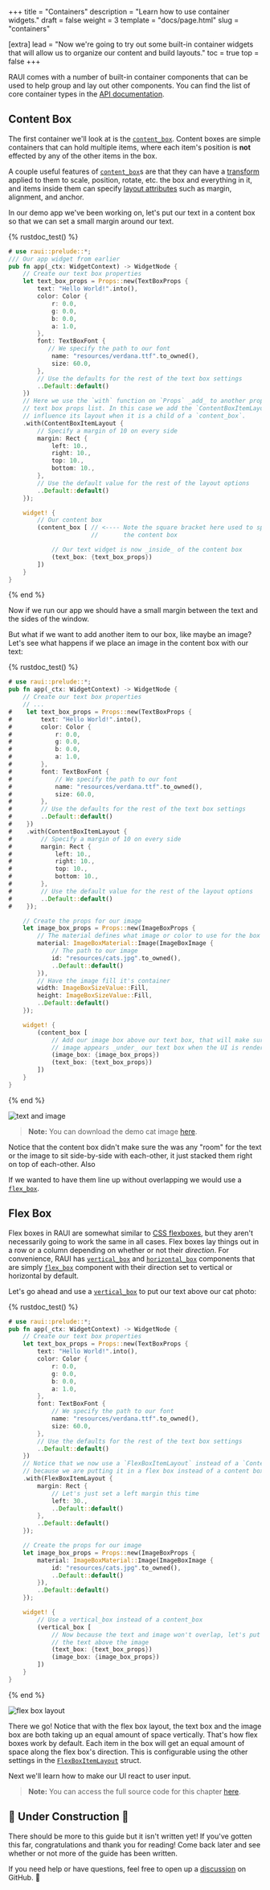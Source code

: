 +++
title = "Containers"
description = "Learn how to use container widgets."
draft = false
weight = 3
template = "docs/page.html"
slug = "containers"

[extra]
lead = "Now we're going to try out some built-in container widgets that will allow us to organize our content and build layouts."
toc = true
top = false
+++

RAUI comes with a number of built-in container components that can be used to help group and lay out other components. You can find the list of core container types in the [API documentation][containers].

[containers]: https://docs.rs/raui/latest/raui/core/widget/component/containers/index.html

## Content Box

The first container we'll look at is the [`content_box`]. Content boxes are simple containers that can hold multiple items, where each item's position is **not** effected by any of the other items in the box.

A couple useful features of [`content_box`]s are that they can have a [transform][`contentboxprops::transform`] applied to them to scale, position, rotate, etc. the box and everything in it, and items inside them can specify [layout attributes][`contentboxitemlayout`] such as margin, alignment, and anchor.

In our demo app we've been working on, let's put our text in a content box so that we can set a small margin around our text.

[`contentboxitemlayout`]: https://docs.rs/raui/latest/raui/core/widget/unit/content/struct.ContentBoxItemLayout.html
[`contentboxprops::transform`]: https://docs.rs/raui/latest/raui/core/widget/component/containers/content_box/struct.ContentBoxProps.html#structfield.transform
[`content_box`]: https://docs.rs/raui/latest/raui/core/widget/component/containers/content_box/fn.content_box.html

{% rustdoc_test() %}

```rust
# use raui::prelude::*;
/// Our app widget from earlier
pub fn app(_ctx: WidgetContext) -> WidgetNode {
    // Create our text box properties
    let text_box_props = Props::new(TextBoxProps {
        text: "Hello World!".into(),
        color: Color {
            r: 0.0,
            g: 0.0,
            b: 0.0,
            a: 1.0,
        },
        font: TextBoxFont {
           // We specify the path to our font
            name: "resources/verdana.ttf".to_owned(),
            size: 60.0,
        },
        // Use the defaults for the rest of the text box settings
        ..Default::default()
    })
    // Here we use the `with` function on `Props` _add_ to another property to our
    // text box props list. In this case we add the `ContentBoxItemLayout` struct to
    // influence its layout when it is a child of a `content_box`.
    .with(ContentBoxItemLayout {
        // Specify a margin of 10 on every side
        margin: Rect {
            left: 10.,
            right: 10.,
            top: 10.,
            bottom: 10.,
        },
        // Use the default value for the rest of the layout options
        ..Default::default()
    });

    widget! {
        // Our content box
        (content_box [ // <---- Note the square bracket here used to specify children of
                       //       the content box

            // Our text widget is now _inside_ of the content box
            (text_box: {text_box_props})
        ])
    }
}
```

{% end %}

Now if we run our app we should have a small margin between the text and the sides of the window.

But what if we want to add another item to our box, like maybe an image? Let's see what happens if we place an image in the content box with our text:

{% rustdoc_test() %}

```rust
# use raui::prelude::*;
pub fn app(_ctx: WidgetContext) -> WidgetNode {
    // Create our text box properties
    // ...
#    let text_box_props = Props::new(TextBoxProps {
#        text: "Hello World!".into(),
#        color: Color {
#            r: 0.0,
#            g: 0.0,
#            b: 0.0,
#            a: 1.0,
#        },
#        font: TextBoxFont {
#            // We specify the path to our font
#            name: "resources/verdana.ttf".to_owned(),
#            size: 60.0,
#        },
#        // Use the defaults for the rest of the text box settings
#        ..Default::default()
#    })
#    .with(ContentBoxItemLayout {
#        // Specify a margin of 10 on every side
#        margin: Rect {
#            left: 10.,
#            right: 10.,
#            top: 10.,
#            bottom: 10.,
#        },
#        // Use the default value for the rest of the layout options
#        ..Default::default()
#    });

    // Create the props for our image
    let image_box_props = Props::new(ImageBoxProps {
        // The material defines what image or color to use for the box
        material: ImageBoxMaterial::Image(ImageBoxImage {
            // The path to our image
            id: "resources/cats.jpg".to_owned(),
            ..Default::default()
        }),
        // Have the image fill it's container
        width: ImageBoxSizeValue::Fill,
        height: ImageBoxSizeValue::Fill,
        ..Default::default()
    });

    widget! {
        (content_box [
            // Add our image box above our text box, that will make sure that the
            // image appears _under_ our text box when the UI is rendered
            (image_box: {image_box_props})
            (text_box: {text_box_props})
        ])
    }
}
```

{% end %}

![text and image](text-and-image.png)

> **Note:** You can download the demo cat image [here](https://github.com/PsichiX/raui/raw/master/site/rust/guide_03/resources/cats.jpg).

Notice that the content box didn't make sure the was any "room" for the text or the image to sit side-by-side with each-other, it just stacked them right on top of each-other. Also

If we wanted to have them line up without overlapping we would use a [`flex_box`].

[`flex_box`]: https://docs.rs/raui/latest/raui/core/widget/component/containers/flex_box/fn.flex_box.html

## Flex Box

Flex boxes in RAUI are somewhat similar to [CSS flexboxes][css_flexboxes], but they aren't necessarily going to work the same in all cases. Flex boxes lay things out in a row or a column depending on whether or not their _direction_. For convenience, RAUI has [`vertical_box`] and [`horizontal_box`] components that are simply [`flex_box`] component with their direction set to vertical or horizontal by default.

[css_flexboxes]: https://www.w3schools.com/css/css3_flexbox.asp
[`horizontal_box`]: https://docs.rs/raui/latest/raui/core/widget/component/containers/horizontal_box/fn.horizontal_box.html
[`vertical_box`]: https://docs.rs/raui/latest/raui/core/widget/component/containers/vertical_box/fn.vertical_box.html

Let's go ahead and use a [`vertical_box`] to put our text above our cat photo:

{% rustdoc_test() %}

```rust
# use raui::prelude::*;
pub fn app(_ctx: WidgetContext) -> WidgetNode {
    // Create our text box properties
    let text_box_props = Props::new(TextBoxProps {
        text: "Hello World!".into(),
        color: Color {
            r: 0.0,
            g: 0.0,
            b: 0.0,
            a: 1.0,
        },
        font: TextBoxFont {
            // We specify the path to our font
            name: "resources/verdana.ttf".to_owned(),
            size: 60.0,
        },
        // Use the defaults for the rest of the text box settings
        ..Default::default()
    })
    // Notice that we now use a `FlexBoxItemLayout` instead of a `ContentBoxItemLayout`
    // because we are putting it in a flex box instead of a content box
    .with(FlexBoxItemLayout {
        margin: Rect {
            // Let's just set a left margin this time
            left: 30.,
            ..Default::default()
        },
        ..Default::default()
    });

    // Create the props for our image
    let image_box_props = Props::new(ImageBoxProps {
        material: ImageBoxMaterial::Image(ImageBoxImage {
            id: "resources/cats.jpg".to_owned(),
            ..Default::default()
        }),
        ..Default::default()
    });

    widget! {
        // Use a vertical_box instead of a content_box
        (vertical_box [
            // Now because the text and image won't overlap, let's put
            // the text above the image
            (text_box: {text_box_props})
            (image_box: {image_box_props})
        ])
    }
}
```

{% end %}

![flex box layout](flex-box.png)

There we go! Notice that with the flex box layout, the text box and the image box are both taking up an equal amount of space vertically. That's how flex boxes work by default. Each item in the box will get an equal amount of space along the flex box's direction. This is configurable using the other settings in the [`FlexBoxItemLayout`] struct.

[`flexboxitemlayout`]: htps://docs.rs/raui/latest/raui/core/widget/unit/flex/struct.FlexBoxItemLayout.html

Next we'll learn how to make our UI react to user input.

> **Note:** You can access the full source code for this chapter [here](https://github.com/RAUI-labs/raui/tree/master/site/rust/guide_03).

## 🚧 Under Construction 👷

There should be more to this guide but it isn't written yet! If you've gotten this far, congratulations and thank you for reading! Come back later and see whether or not more of the guide has been written.

If you need help or have questions, feel free to open up a [discussion] on GitHub. 👋

[discussion]: https://github.com/PsichiX/raui/discussions
